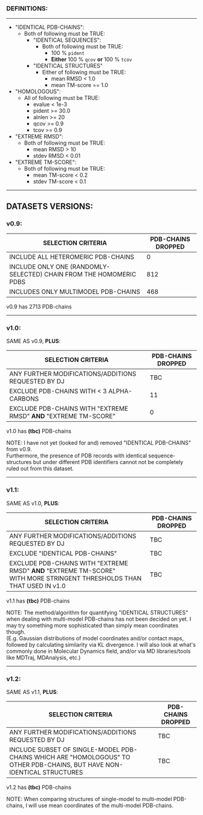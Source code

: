 ### DEFINITIONS:

---

- "IDENTICAL PDB-CHAINS":
  - Both of following must be TRUE:
    - "IDENTICAL SEQUENCES":
      - Both of following must be TRUE:
        - 100 % `pident` 
        - **Either** 100 % `qcov` **or** 100 % `tcov`
    - "IDENTICAL STRUCTURES"
      - Either of following must be TRUE:
        - mean RMSD < 1.0 
        - mean TM-score == 1.0 
- "HOMOLOGOUS":
    - All of following must be TRUE:
        - evalue < 1e-3 
        - pident >= 30.0 
        - alnlen >= 20 
        - qcov >= 0.9
        - tcov >= 0.9
- "EXTREME RMSD":
   - Both of following must be TRUE:
       - mean RMSD > 10
       - stdev RMSD < 0.01
- "EXTREME TM-SCORE":
   - Both of following must be TRUE:
       - mean TM-score < 0.2
       - stdev TM-score < 0.1 

---


## DATASETS VERSIONS:

### v0.9:
| SELECTION CRITERIA                                                 | PDB-CHAINS DROPPED |
|--------------------------------------------------------------------|--------------------|
| INCLUDE ALL HETEROMERIC PDB-CHAINS                                 | 0                  |
| INCLUDE ONLY ONE (RANDOMLY-SELECTED) CHAIN FROM THE HOMOMERIC PDBS | 812                |
| INCLUDES ONLY MULTIMODEL PDB-CHAINS                                | 468                |
v0.9 has 2713 PDB-chains

---

### v1.0:
SAME AS v0.9, **PLUS**: 

| SELECTION CRITERIA                                                | PDB-CHAINS DROPPED  |
|-------------------------------------------------------------------|---------------------|
| ANY FURTHER MODIFICATIONS/ADDITIONS REQUESTED BY DJ               | TBC                 |
| EXCLUDE PDB-CHAINS WITH < 3 ALPHA-CARBONS                         | 11                  |
| EXCLUDE PDB-CHAINS WITH "EXTREME RMSD" **AND** "EXTREME TM-SCORE" | 0                   |

v1.0 has **(tbc)** PDB-chains

NOTE: I have not yet (looked for and) removed "IDENTICAL PDB-CHAINS" from v0.9. <br>
Furthermore, the presence of PDB records with identical sequence-structures but under different PDB identifiers 
cannot not be completely ruled out from this dataset.

---

### v1.1:
SAME AS v1.0, **PLUS**:

| SELECTION CRITERIA                                                                                                          | PDB-CHAINS DROPPED |
|-----------------------------------------------------------------------------------------------------------------------------|--------------------|
| ANY FURTHER MODIFICATIONS/ADDITIONS REQUESTED BY DJ                                                                         | TBC                |
| EXCLUDE "IDENTICAL PDB-CHAINS"                                                                                              | TBC                |
| EXCLUDE PDB-CHAINS WITH "EXTREME RMSD" **AND** "EXTREME TM-SCORE"<br> WITH MORE STRINGENT THRESHOLDS THAN THAT USED IN v1.0 | TBC                | 

v1.1 has **(tbc)** PDB-chains

NOTE: The method/algorithm for quantifying "IDENTICAL STRUCTURES" when dealing with multi-model PDB-chains has 
not been decided on yet. I may try something more sophisticated than simply mean coordinates though.
<br>(E.g. Gaussian distributions of model coordinates and/or contact maps, followed by calculating similarity via 
KL divergence. I will also look at what's commonly done in Molecular Dynamics field, and/or via MD libraries/tools like MDTraj, MDAnalysis, etc.)

---

### v1.2:
SAME AS v1.1, **PLUS**:

| SELECTION CRITERIA                                                                                                      | PDB-CHAINS DROPPED |
|-------------------------------------------------------------------------------------------------------------------------|--------------------|
| ANY FURTHER MODIFICATIONS/ADDITIONS REQUESTED BY DJ                                                                     | TBC                |
| INCLUDE SUBSET OF SINGLE-MODEL PDB-CHAINS WHICH ARE "HOMOLOGOUS" TO OTHER PDB-CHAINS, BUT HAVE NON-IDENTICAL STRUCTURES | TBC                |

v1.2 has **(tbc)** PDB-chains

NOTE: When comparing structures of single-model to multi-model PDB-chains, I will use mean coordinates of the multi-model PDB-chains.